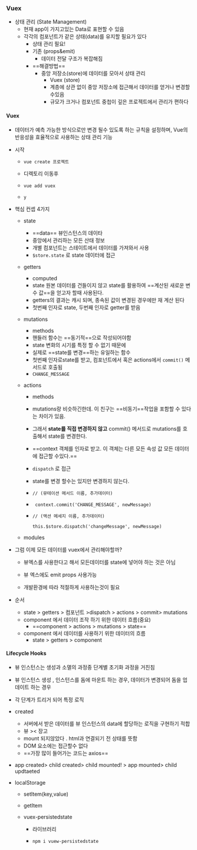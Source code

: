 ### Vuex

- 상태 관리 (State Management)
  - 현재 app이 가지고있는 Data로 표현할 수 있음
  - 각각의 컴포넌트가 같은 상태(data)를 유지할 필요가 있다
    - 상태 관리 필요!
    - 기존 (props&emit)
      - 데이터 전달 구조가 복잡해짐 
    - ==해결방법==
      - 중앙 저장소(store)에 데이터를 모아서 상태 관리
        - Vuex (store)
        - 계층에 상관 없이 중앙 저장소에 접근해서 데이터를 얻거나 변경할 수있음
        - 규모가 크거나 컴포넌트 중첩이 깊은 프로젝트에서 관리가 편하다

#### Vuex

- 데이터가 예측 가능한 방식으로만 변경 될수 있도록 하는 규칙을 설정하며, Vue의 반응성을 효율적으로  사용하는 상태 관리 기능

- 시작

  - `vue create 프로젝트`

  - 디렉토리 이동후

  - `vue add vuex`

  - `y`

- 핵심 컨셉 4가지

  - state

    - ==data== 뷰인스턴스의 데이타
    - 중앙에서 관리하는 모든 산태 정보
    - 개별 컴포넌트는 스테이트에서 데이터를 가져와서 사용
    - `$store.state` 로 state 데이터에 접근 

  - getters

    - computed
    - state 원본 데이터를 건들이지 않고 state를 활용하여 ==계산된 새로운 변수 값==을 얻고자 할때 사용된다. 
    - getters의 결과는 캐시 되며, 종속된 값이 변경된 경우에만 재 계산 된다 
    - 첫번째 인자로 state, 두번째 인자로 getter를 받음 

  - mutations

    - methods
    - 핸들러 함수는 ==동기적==으로 작성되어야함 
    - state 변화의 시기를 특정 할 수 없기 때문에
    - 실제로 ==state를 변경==하는 유일하는 함수
    - 첫번째 인자로state를 받고, 컴포넌트에서 혹은 actions에서 `commit()` 메서드로 호출됨
    - `CHANGE_MESSAGE`

  - actions

    - methods

    - mutations랑 비슷하긴한데. 이 친구는 ==비동기==작업을 포함할 수 있다는 차이가 있음. 

    - 그래서 **state를 직접 변경하지 않고** commit() 메서드로 mutations를 호출해서 state를 변경한다. 

    - ==context 객체를 인자로 받고. 이 객체는 다른 모든 속성 값 모든 데이터에 접근할 수있다.==

    - `dispatch` 로 접근 

    - state를 변경 할수는 있지만 변경하지 않는다. 

    - `// (뮤테이션 메서드 이름, 추가데이터)`

    - ` context.commit('CHANGE_MESSAGE', newMessage)`

    - `// (액션 메세지 이름, 추가데이터) `

       `this.$store.dispatch('changeMessage', newMessage) `

  - modules

- 그럼 이제 모든 데이터를 vuex에서 관리해야할까?

  - 뷰엑스를 사용한다고 해서 모든데이터를 state에 넣어야 하는 것은 아님

  - 뷰 엑스에도 emit props 사용가능

  - 개발환경에 따라 적절하게 사용하는것이 필요

    

- 순서

  - state > getters > 컴포넌트 >dispatch > actions > commit> mutations
  - component 에서 데이터 조작 하기 위한 데이터 흐름(중요)
    - ==component > actions > mutations > state==
  - component 에서 데이터를 사용하기 위한 데이터의 흐름
    - state > getters > component 

#### Lifecycle Hooks

- 뷰 인스턴스는 생성과 소멸의 과정중 단계별 초기화 과정을 거친침
- 뷰 인스턴스 생성 , 인스턴스를 돔에 마운트 하는 경우, 데이터가 변경되어 돔을 업데이트 하는 경우 
- 각 단계가 트리거 되어 특정 로직 
- created
  - 서버에서 받은 데이터를 뷰 인스턴스의 data에 할당하는 로직을 구현하기 적합 
  - 뷰 >< 장고
  - mount 되지않았다 . html과 연결되기 전 상태를 뜻함 
  - DOM 요소에는 접근할수 없다
  - ==가장 많이 들어가는 코드는 axios== 
- app created> child  created> child mounted! > app mounted> child updtaeted 

- localStorage

  - setItem(key,value)

  - getItem

  - vuex-persistedstate 

    - 라이브러리

    - `npm i vuew-persistedstate` 

      